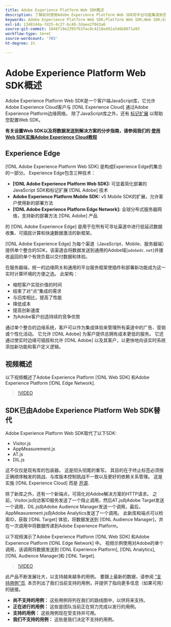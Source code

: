 ```yaml
---
title: Adobe Experience Platform Web SDK概述
description: 了解如何使用Adobe Experience Platform Web SDK将平台功能集成到您的网站中。
keywords: Adobe Experience Platform Web SDK;Platform Web SDK;Web SDK;Edge;Visitor.js;AppMeasurement.js;AT.js;Web.js;Web SDK;Web SDK;Launch；启动
exl-id: 1348144a-7d25-4c27-bc40-3daee2f043a6
source-git-commit: 1048f19e2395f63fac8c4218ed92a546b8071a93
workflow-type: tm+mt
source-wordcount: '703'
ht-degree: 1%

---
```


# Adobe Experience Platform Web SDK概述

Adobe Experience Platform Web SDK是一个客户端JavaScript库，它允许Adobe Experience Cloud客户与 [!DNL Experience Cloud] 通过Adobe Experience Platform边缘网络。 除了JavaScript库之外，还有 [标记扩展](./extension/web-sdk-extension-configuration.md) 以帮助您配置Web SDK。

**有关设置Web SDK以及将数据发送到解决方案的分步指南，请参阅我们的 [使用Web SDK实施Adobe Experience Cloud教程](https://experienceleague.adobe.com/docs/platform-learn/implement-web-sdk/overview.html?lang=en)**

## Experience Edge

[!DNL Adobe Experience Platform Web SDK] 是构成Experience Edge的集合的一部分。 Experience Edge包含三种技术：

* **[!DNL Adobe Experience Platform Web SDK]:** 可显着简化部署的JavaScript SDK和标记扩展 [!DNL Adobe] 技术
* **Adobe Experience Platform Mobile SDK:** v5 Mobile SDK的扩展，允许客户使用新的部署方法
* **[!DNL Adobe Experience Platform Edge Network]:** 全球分布式服务器网络，支持新的部署方法 [!DNL Adobe] 产品

的 [!DNL Adobe Experience Edge] 是用于在所有可寻址渠道中进行低延迟数据收集、可插拔计算和快速数据激活的新框架。

[!DNL Adobe Experience Edge] 为每个渠道（JavaScript、Mobile、服务器端）提供单个整合的SDK，该渠道会将数据发送到通用的Adobe域(`adobedc.net`)并接收返回的单个有效负载以交付数据和体验。

在服务器端，统一的边缘网关和通用的平台服务框架使插件和部署新功能成为这一实时计算环境的方便之选。  此架构：

* 缩短客户实现价值的时间
* 结束了对“点”集成的需求
* 与旧库相比，提高了性能
* 降低成本
* 提高创新速度
* 为Adobe客户创造持续的竞争优势

通过单个整合的边缘系统，客户可以作为集成体验来管理所有渠道中的广告、营销或个性化活动。  它允许 [!DNL Adobe] 为客户提供总拥有成本更低的服务。  它还通过使实时边缘可插拔和允许 [!DNL Adobe] 以及其客户，以更快地向该实时系统添加新功能和客户定义逻辑。

## 视频概述

以下视频概述了Adobe Experience Platform [!DNL Web SDK] 和Adobe Experience Platform [!DNL Edge Network].

>[!VIDEO](https://video.tv.adobe.com/v/34141?quality=12&learn=on)

## SDK已由Adobe Experience Platform Web SDK替代

Adobe Experience Platform Web SDK取代了以下SDK:

* Visitor.js
* AppMeasurement.js
* AT.js
* DIL.js

这不仅仅是现有库的包装器。 这是彻头彻尾的重写。 其目的在于终止标签必须按正确顺序触发的挑战、与库版本控制挑战不一致以及更好的依赖关系管理。 这是实施 [!DNL Experience Cloud] 而是 [开源](https://github.com/adobe/alloy).

除了新库之外，还有一个新端点，可简化对Adobe解决方案的HTTP请求。 之前，Visitor.js向访客ID服务发送了一个阻止调用，然后AT.js向Adobe Target发送一个调用，DIL.js向Adobe Audience Manager发送一个调用，最后，AppMeasurement.js向Adobe Analytics发送了一个调用。 此新库和端点可以检索ID，获取 [!DNL Target] 体验，将数据发送到 [!DNL Audience Manager]，并在一次调用中将数据传递到Adobe Experience Platform。

以下视频演示了Adobe Experience Platform [!DNL Web SDK] 和Adobe Experience Platform [!DNL Edge Network] 中。 视频示例使用对Adobe的单个调用，该调用将数据发送到 [!DNL Experience Platform], [!DNL Analytics], [!DNL Audience Manager]和 [!DNL Target].

>[!VIDEO](https://video.tv.adobe.com/v/34148?quality=12&learn=on)

此产品不断发展壮大，以支持越来越多的用例。 要跟上最新的数据，请参阅 [“支持用例”页](https://experienceleague.adobe.com/docs/experience-platform/edge/fundamentals/supported-use-cases.html). 本页列出了我们当前支持的用例，并提供了指向更多信息（如果可用）的链接。

* **尚不支持的用例：** 这些用例将列在我们的路线图中，以供将来支持。
* **正在进行的用例：** 这些是团队当前正在努力完成以发行的用例。
* **支持的用例：** 这些用例现在受支持并可用。
* **我们不支持的用例：** 这些是我们决定不支持的用例。
